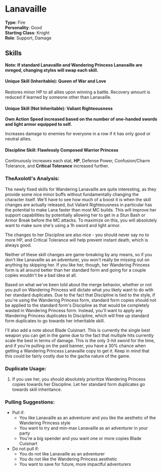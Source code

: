 # Lanavaille

**Type**: Fire  
**Personality**: Good  
**Starting Class**: Knight  
**Role**: Support, Damage

## Skills

**Note: If standard Lanavaille and Wandering Princess Lanavaille are mreged, changing styles will swap each skill.**

#### Unique Skill (Inheritable): Queen of War and Love

Restores minor HP to all allies upon winning a battle. Recovery amount is reduced if learned by someone other than Lanavaille.

#### Unique Skill (Not Inheritable): Valiant Righteousness

**Own Action Speed increased based on the number of one-handed swords and light armor equipped to self.**

Increases damage to enemies for everyone in a row if it has only good or neutral allies.

#### Discipline Skill: Flawlessly Composed Warrior Princess

Continuously increases each stat, **HP**, Defense Power, Confusion/Charm Tolerance, and **Critical Tolerance** increased further.

### TheAxolotl's Analysis:

The newly fixed skills for Wandering Lanavaille are quite interesting, as they provide some nice minor buffs without fundamentally changing the character itself. We'll have to see how much of a boost it is when the skill changes are actually released, but Valiant Righteousness in particular has the potential to make Lana faster than most MC builds. This will improve her support capabilities by potentially allowing her to get in a Stun Bash or Armor Break before the MC attacks. To maximize on this, you will absolutely want to make sure she's using a 1h sword and light armor.

The changes to her Discipline are also nice - you should never say no to more HP, and Critical Tolerance will help prevent instant death, which is always good.

Neither of these skill changes are game-breaking by any means, so if you don't like Lanavaille as an adventurer, you won't really be missing out on anything by skipping her. If you like her, though, her Wandering Princess form is all around better than her standard form and going for a couple copies wouldn't be a bad idea at all.

Based on what we've been told about the merge behavior, whether or not you pull on Wandering Princess will dictate what you likely want to do with her standard duplicates. Due to the fact that Discipline is tied to the style, if you're using the Wandering Princess form, standard form copies should not be applied to the standard form's Discipline as that would be completely wasted in Wandering Princess form. Instead, you'll want to apply any Wandering Princess duplicates to Discipline, which will free up standard form duplicates to go towards her inheritable skill.

I'll also add a note about Blade Cuisinart. This is currently the single best weapon you can get in the game due to the fact that multiple hits currently scale the best in terms of damage. This is the only 3-hit sword for the time, and if you're pulling on the paid banner, you have a 30% chance when getting a Wandering Princess Lanavaille copy to get it. Keep in mind that this could be fairly costly due to the gacha nature of the game.

### Duplicate Usage:

1. If you use her, you should absolutely prioritize Wandering Princess copies towards her Discipline. Let her standard form duplicates go towards skill inheritance.

### Pulling Suggestions:
* Pull if:
    * You like Lanavaille as an adventurer and you like the aesthetic of the Wandering Princess style
    * You want to try and min-max Lanavaille as an adventurer in your party
    * You're a big spender and you want one or more copies Blade Cuisinart
* Do not pull if:
    * You do not like Lanavaille as an adventurer
    * You do not like the Wandering Princess aesthetic
    * You want to save for future, more impactful adventurers